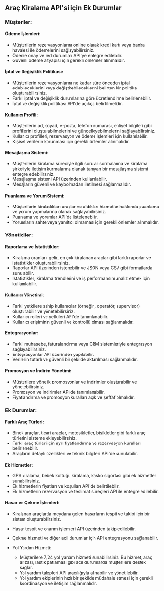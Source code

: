 ## Araç Kiralama API'si için Ek Durumlar

### Müşteriler:

#### Ödeme İşlemleri:
- Müşterilerin rezervasyonlarını online olarak kredi kartı veya banka havalesi ile ödemelerini sağlayabilirsiniz.
- Ödeme onay ve red durumları API'ye entegre edilebilir.
- Güvenli ödeme altyapısı için gerekli önlemler alınmalıdır.

#### İptal ve Değişiklik Politikası:
- Müşterilerin rezervasyonlarını ne kadar süre önceden iptal edebileceklerini veya değiştirebileceklerini belirten bir politika oluşturabilirsiniz.
- Farklı iptal ve değişiklik durumlarına göre ücretlendirme belirlenebilir.
- İptal ve değişiklik politikası API'de açıkça belirtilmelidir.

#### Kullanıcı Profili:
- Müşterilerin ad, soyad, e-posta, telefon numarası, ehliyet bilgileri gibi profillerini oluşturabilmelerini ve güncelleyebilmelerini sağlayabilirsiniz.
- Kullanıcı profilleri, rezervasyon ve ödeme işlemleri için kullanılabilir.
- Kişisel verilerin korunması için gerekli önlemler alınmalıdır.

#### Mesajlaşma Sistemi:
- Müşterilerin kiralama süreciyle ilgili sorular sormalarına ve kiralama şirketiyle iletişim kurmalarına olanak tanıyan bir mesajlaşma sistemi entegre edebilirsiniz.
- Mesajlaşma sistemi API üzerinden kullanılabilir.
- Mesajların güvenli ve kaybolmadan iletilmesi sağlanmalıdır.

#### Puanlama ve Yorum Sistemi:
- Müşterilerin kiraladıkları araçlar ve aldıkları hizmetler hakkında puanlama ve yorum yapmalarına olanak sağlayabilirsiniz.
- Puanlama ve yorumlar API'de listelenebilir.
- Yorumların sahte veya yanıltıcı olmaması için gerekli önlemler alınmalıdır.

### Yöneticiler:

#### Raporlama ve İstatistikler:
- Kiralama oranları, gelir, en çok kiralanan araçlar gibi farklı raporlar ve istatistikler oluşturabilirsiniz.
- Raporlar API üzerinden istenebilir ve JSON veya CSV gibi formatlarda sunulabilir.
- İstatistikler, kiralama trendlerini ve iş performansını analiz etmek için kullanılabilir.

#### Kullanıcı Yönetimi:
- Farklı yetkilere sahip kullanıcılar (örneğin, operatör, supervisor) oluşturabilir ve yönetebilirsiniz.
- Kullanıcı rolleri ve yetkileri API'de tanımlanabilir.
- Kullanıcı erişiminin güvenli ve kontrollü olması sağlanmalıdır.

#### Entegrasyonlar:
- Farklı muhasebe, faturalandırma veya CRM sistemleriyle entegrasyon sağlayabilirsiniz.
- Entegrasyonlar API üzerinden yapılabilir.
- Verilerin tutarlı ve güvenli bir şekilde aktarılması sağlanmalıdır.

#### Promosyon ve İndirim Yönetimi:
- Müşterilere yönelik promosyonlar ve indirimler oluşturabilir ve yönetebilirsiniz.
- Promosyon ve indirimler API'de tanımlanabilir.
- Fiyatlandırma ve promosyon kuralları açık ve şeffaf olmalıdır.

### Ek Durumlar:

#### Farklı Araç Türleri:
- Binek araçlar, ticari araçlar, motosikletler, bisikletler gibi farklı araç türlerini sisteme ekleyebilirsiniz.
- Farklı araç türleri için ayrı fiyatlandırma ve rezervasyon kuralları belirlenebilir.
- Araçların detaylı özellikleri ve teknik bilgileri API'de sunulabilir.

#### Ek Hizmetler:
- GPS kiralama, bebek koltuğu kiralama, kasko sigortası gibi ek hizmetler sunabilirsiniz.
- Ek hizmetlerin fiyatları ve koşulları API'de belirtilebilir.
- Ek hizmetlerin rezervasyon ve teslimat süreçleri API ile entegre edilebilir.

#### Hasar ve Çekme İşlemleri:
- Kiralanan araçlarda meydana gelen hasarların tespit ve takibi için bir sistem oluşturabilirsiniz.
- Hasar tespit ve onarım işlemleri API üzerinden takip edilebilir.
- Çekme hizmeti ve diğer acil durumlar için API entegrasyonu sağlanabilir.

- Yol Yardım Hizmeti:
  - Müşterilere 7/24 yol yardım hizmeti sunabilirsiniz. Bu hizmet, araç arızası, lastik patlaması gibi acil durumlarda müşterilere destek sağlar.
  - Yol yardım talepleri API aracılığıyla alınabilir ve yönetilebilir.
  - Yol yardım ekiplerinin hızlı bir şekilde müdahale etmesi için gerekli koordinasyon ve iletişim sağlanmalıdır.

